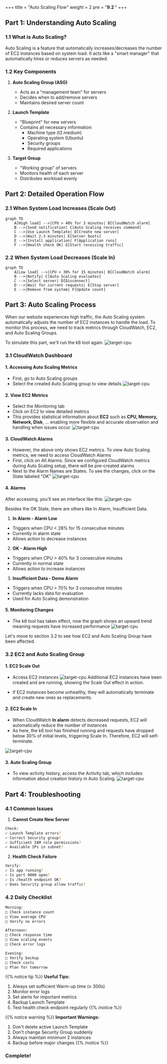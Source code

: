 +++
title = "Auto Scaling Flow"
weight = 2
pre = "<b>9.2 </b>"
+++

## Part 1: Understanding Auto Scaling

### 1.1 What is Auto Scaling?
Auto Scaling is a feature that automatically increases/decreases the number of EC2 instances based on system load. It acts like a "smart manager" that automatically hires or reduces servers as needed.

### 1.2 Key Components
1. **Auto Scaling Group (ASG)**
   - Acts as a "management team" for servers
   - Decides when to add/remove servers
   - Maintains desired server count

2. **Launch Template**
   - "Blueprint" for new servers
   - Contains all necessary information:
     + Machine type (t2.medium)
     + Operating system (Ubuntu)
     + Security groups
     + Required applications

3. **Target Group**
   - "Working group" of servers
   - Monitors health of each server
   - Distributes workload evenly

## Part 2: Detailed Operation Flow

### 2.1 When System Load Increases (Scale Out)

```mermaid
graph TD
    A[High load] -->|CPU > 40% for 3 minutes| B[CloudWatch alarm]
    B -->|Send notification| C[Auto Scaling receives command]
    C -->|Use Launch Template| D[Create new server]
    D -->|Wait 2-3 minutes| E[Server boots]
    E -->|Install application| F[Application runs]
    F -->|Health check OK| G[Start receiving traffic]
```

### 2.2 When System Load Decreases (Scale In)

```mermaid
graph TD
    A[Low load] -->|CPU < 30% for 15 minutes| B[CloudWatch alarm]
    B -->|Notify| C[Auto Scaling evaluates]
    C -->|Select server| D[Disconnect]
    D -->|Wait for current requests| E[Stop server]
    E -->|Remove from system| F[Update count]
```

## Part 3: Auto Scaling Process

When our website experiences high traffic, the Auto Scaling system automatically adjusts the number of EC2 instances to handle the load. To monitor this process, we need to track metrics through CloudWatch, EC2, and Auto Scaling Groups.

To simulate this part, we'll run the k6 tool again.
![target-cpu](/images/9-TestPerformance-And-Flow/13.png)

### 3.1 CloudWatch Dashboard

#### 1. **Accessing Auto Scaling Metrics**
- First, go to Auto Scaling groups
- Select the created Auto Scaling group to view details
![target-cpu](/images/9-TestPerformance-And-Flow/5.png)

#### 2. **View EC2 Metrics**
- Select the Monitoring tab
- Click on EC2 to view detailed metrics
- This provides statistical information about **EC2** such as **CPU, Memory, Network, Disk**, ... enabling more flexible and accurate observation and handling when issues occur.
![target-cpu](/images/9-TestPerformance-And-Flow/9.png)

#### 3. **CloudWatch Alarms**
- However, the above only shows EC2 metrics. To view Auto Scaling metrics, we need to access CloudWatch Alarms
- First, click on All Alarms. Since we configured CloudWatch metrics during Auto Scaling setup, there will be pre-created alarms
- Next to the Alarm Names are States. To see the changes, click on the State labeled "OK"
![target-cpu](/images/9-TestPerformance-And-Flow/11.png)

#### 4. Alarms
After accessing, you'll see an interface like this:
![target-cpu](/images/9-TestPerformance-And-Flow/12.png)

Besides the OK State, there are others like In Alarm, Insufficient Data.

1. **In Alarm - Alarm Low**
- Triggers when CPU < 28% for 15 consecutive minutes
- Currently in alarm state
- Allows action to decrease instances

2. **OK - Alarm High**
- Triggers when CPU > 40% for 3 consecutive minutes
- Currently in normal state
- Allows action to increase instances

3. **Insufficient Data - Demo Alarm**
- Triggers when CPU > 70% for 3 consecutive minutes
- Currently lacks data for evaluation
- Used for Auto Scaling demonstration

#### 5. **Monitoring Changes**
- The k6 tool has taken effect, now the graph shows an upward trend meaning requests have increased performance
![target-cpu](/images/9-TestPerformance-And-Flow/15.png)

Let's move to section 3.2 to see how EC2 and Auto Scaling Group have been affected.

### 3.2 EC2 and Auto Scaling Group
#### 1. **EC2 Scale Out**
- Access EC2 instances
![target-cpu](/images/9-TestPerformance-And-Flow/16.png)
Additional EC2 instances have been created and are running, showing the Scale Out effect in action.

- If EC2 instances become unhealthy, they will automatically terminate and create new ones as replacements.

#### 2. **EC2 Scale In**
- When CloudWatch **In alarm** detects decreased requests, EC2 will automatically reduce the number of instances
- As here, the k6 tool has finished running and requests have dropped below 30% of initial levels, triggering Scale In. Therefore, EC2 will self-terminate.

![target-cpu](/images/9-TestPerformance-And-Flow/18.png)

#### 3. **Auto Scaling Group**
- To view activity history, access the Activity tab, which includes information about creation history in Auto Scaling.
![target-cpu](/images/9-TestPerformance-And-Flow/17.png)

## Part 4: Troubleshooting

### 4.1 Common Issues

1. **Cannot Create New Server**
```bash
Check:
✓ Launch Template errors?
✓ Correct Security group?
✓ Sufficient IAM role permissions?
✓ Available IPs in subnet?
```

2. **Health Check Failure**
```bash
Verify:
✓ Is app running?
✓ Is port 9000 open?
✓ Is /health endpoint OK?
✓ Does Security group allow traffic?
```

### 4.2 Daily Checklist

```bash
Morning:
□ Check instance count
□ View average CPU
□ Verify no errors

Afternoon:
□ Check response time
□ View scaling events
□ Check error logs

Evening:
□ Verify backup
□ Check costs
□ Plan for tomorrow
```

{{% notice tip %}}
**Useful Tips:**
1. Always set sufficient Warm-up time (≥ 300s)
2. Monitor error logs
3. Set alerts for important metrics
4. Backup Launch Template
5. Test health check endpoint regularly
{{% /notice %}}

{{% notice warning %}}
**Important Warnings:**
1. Don't delete active Launch Template
2. Don't change Security Group suddenly
3. Always maintain minimum 2 instances
4. Backup before major changes
{{% /notice %}}

### Complete!